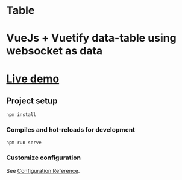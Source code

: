 # Table

# VueJs + Vuetify data-table using websocket as data

# [Live demo](https://andreytitov.github.io/Table/dist/)

## Project setup
```
npm install
```

### Compiles and hot-reloads for development
```
npm run serve
```

### Customize configuration
See [Configuration Reference](https://cli.vuejs.org/config/).
